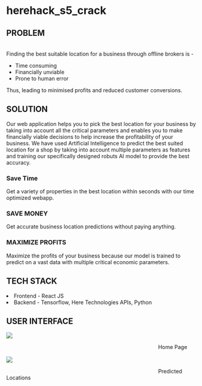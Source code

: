 # herehack_s5_crack
<b><h2>PROBLEM</h2></b> 
<br> Finding the best suitable location for a business through offline brokers is - </br>
<ul>
  <li>Time consuming</li>
  <li> Financially unviable</li>
  <li>Prone to human error</li>
 </ul>
Thus, leading to minimised profits and reduced customer conversions.
<b><h2>SOLUTION</h2></b>
Our web application helps you to pick the best location for your business by taking into account all the critical parameters and enables you to make financially viable decisions to help increase the profitability of your business.
  We have used Artificial Intelligence to predict the best suited location for a shop by taking into account multiple parameters as features and training our specifically designed robuts AI model to provide the best accuracy.
<h3>Save Time</h3>
Get a variety of properties in the best location  within seconds with our time optimized webapp.
<h3>SAVE MONEY</h3>
Get accurate business location predictions without paying anything.
<h3>MAXIMIZE PROFITS</h3>
Maximize the profits of your business because our model is trained to predict on a vast data with multiple critical economic parameters.
<br><h2>

  <b><h2>TECH STACK</b></h2>
<li>Frontend - React JS </li>
<li>Backend - Tensorflow, Here Technologies APIs, Python</li>
<h2>USER INTERFACE </h2>

<img src = "https://user-images.githubusercontent.com/72216611/203927837-4047ce4b-caff-4d2e-b6f0-b7c11a9a78fa.png"><p> &nbsp; &nbsp;&nbsp;&nbsp;&nbsp;&nbsp;&nbsp;&nbsp;&nbsp;&nbsp;&nbsp;&nbsp;&nbsp;&nbsp;&nbsp;&nbsp;&nbsp;&nbsp;&nbsp;&nbsp;&nbsp; &nbsp;&nbsp;&nbsp;&nbsp;&nbsp;&nbsp;&nbsp;&nbsp;&nbsp;&nbsp;&nbsp;&nbsp;&nbsp;&nbsp;&nbsp;&nbsp;&nbsp;&nbsp;&nbsp;&nbsp; &nbsp;&nbsp;&nbsp;&nbsp;&nbsp;&nbsp;&nbsp;&nbsp;&nbsp;&nbsp;&nbsp; &nbsp;&nbsp;&nbsp;&nbsp;&nbsp;&nbsp;&nbsp;&nbsp;&nbsp;&nbsp;&nbsp;&nbsp;&nbsp;&nbsp;&nbsp;&nbsp;&nbsp;&nbsp;&nbsp;&nbsp; &nbsp;&nbsp;&nbsp;&nbsp;&nbsp;&nbsp;&nbsp;&nbsp;&nbsp;&nbsp; &nbsp; &nbsp;&nbsp;&nbsp;&nbsp;&nbsp;&nbsp;&nbsp;&nbsp;&nbsp;&nbsp;&nbsp; Home Page <br>
<br><img src="https://user-images.githubusercontent.com/72216611/203927870-df8bdf8b-5edf-41d4-aa0c-979467f19919.png"><p> &nbsp; &nbsp;&nbsp;&nbsp;&nbsp;&nbsp;&nbsp;&nbsp;&nbsp;&nbsp;&nbsp;&nbsp;&nbsp;&nbsp;&nbsp;&nbsp;&nbsp;&nbsp;&nbsp;&nbsp;&nbsp;  &nbsp;&nbsp;&nbsp;&nbsp;&nbsp;&nbsp;&nbsp;&nbsp;&nbsp;&nbsp;&nbsp;&nbsp;&nbsp;&nbsp;&nbsp;&nbsp;&nbsp;&nbsp;&nbsp;&nbsp; &nbsp;&nbsp;&nbsp;&nbsp;&nbsp;&nbsp;&nbsp;&nbsp;&nbsp;&nbsp;&nbsp; &nbsp;&nbsp;&nbsp;&nbsp;&nbsp;&nbsp;&nbsp;&nbsp;&nbsp;&nbsp;&nbsp;&nbsp;&nbsp;&nbsp;&nbsp;&nbsp;&nbsp;&nbsp;&nbsp;&nbsp; &nbsp;&nbsp;&nbsp;&nbsp;&nbsp;&nbsp;&nbsp;&nbsp;&nbsp;&nbsp; &nbsp; &nbsp;&nbsp;&nbsp;&nbsp;&nbsp;&nbsp;&nbsp;&nbsp;&nbsp;&nbsp;&nbsp; Predicted Locations



